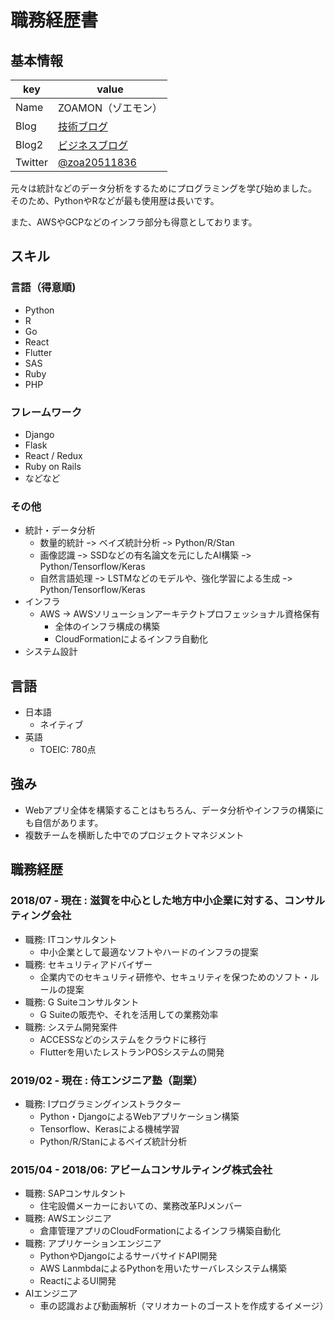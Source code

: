 # 職務経歴書

## 基本情報

|key|value|
|---|-----|
|Name|ZOAMON（ゾエモン）|
|Blog|[技術ブログ](https://web.zoa-tech.com/blog/)|
|Blog2|[ビジネスブログ](https://blog.zoa-tech.com/)|
|Twitter|[@zoa20511836](https://twitter.com/zoa20511836)|

元々は統計などのデータ分析をするためにプログラミングを学び始めました。  
そのため、PythonやRなどが最も使用歴は長いです。

また、AWSやGCPなどのインフラ部分も得意としております。

## スキル

### 言語（得意順)

- Python
- R
- Go
- React
- Flutter
- SAS
- Ruby
- PHP

### フレームワーク

- Django
- Flask
- React / Redux
- Ruby on Rails
- などなど

### その他

- 統計・データ分析
  + 数量的統計 ｰ> ベイズ統計分析 ｰ> Python/R/Stan
  + 画像認識 ｰ> SSDなどの有名論文を元にしたAI構築 ｰ> Python/Tensorflow/Keras
  + 自然言語処理 ｰ> LSTMなどのモデルや、強化学習による生成 ｰ> Python/Tensorflow/Keras
- インフラ
  + AWS -> AWSソリューションアーキテクトプロフェッショナル資格保有
    - 全体のインフラ構成の構築
    - CloudFormationによるインフラ自動化
- システム設計

## 言語

- 日本語
  - ネイティブ
- 英語
  - TOEIC: 780点

## 強み

- Webアプリ全体を構築することはもちろん、データ分析やインフラの構築にも自信があります。
- 複数チームを横断した中でのプロジェクトマネジメント

## 職務経歴

### 2018/07 - 現在 : 滋賀を中心とした地方中小企業に対する、コンサルティング会社

- 職務: ITコンサルタント
  - 中小企業として最適なソフトやハードのインフラの提案
- 職務: セキュリティアドバイザー
  - 企業内でのセキュリティ研修や、セキュリティを保つためのソフト・ルールの提案
- 職務: G Suiteコンサルタント
  - G Suiteの販売や、それを活用しての業務効率
- 職務: システム開発案件
  - ACCESSなどのシステムをクラウドに移行
  - Flutterを用いたレストランPOSシステムの開発

### 2019/02 - 現在 : 侍エンジニア塾（副業）

- 職務: Iプログラミングインストラクター
  - Python・DjangoによるWebアプリケーション構築
  - Tensorflow、Kerasによる機械学習
  - Python/R/Stanによるベイズ統計分析

### 2015/04 - 2018/06: アビームコンサルティング株式会社

- 職務: SAPコンサルタント
  - 住宅設備メーカーにおいての、業務改革PJメンバー
- 職務: AWSエンジニア
  - 倉庫管理アプリのCloudFormationによるインフラ構築自動化
- 職務: アプリケーションエンジニア
  - PythonやDjangoによるサーバサイドAPI開発
  - AWS LanmbdaによるPythonを用いたサーバレスシステム構築
  - ReactによるUI開発
- AIエンジニア
  - 車の認識および動画解析（マリオカートのゴーストを作成するイメージ）

